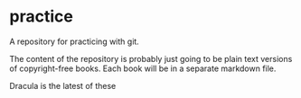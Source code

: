 # practice
A repository for practicing with git.

The content of the repository is probably just going to be plain text versions of copyright-free books. Each book will be in a separate markdown file.

Dracula is the latest of these
